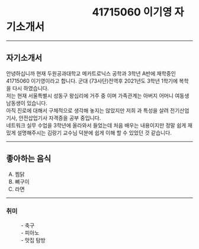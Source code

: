 <!DOCTYPE html>
<html lang="en"> 
<head>
<title>자기소개</title>
</head>
<p>
  <h1>&nbsp;&nbsp;&nbsp;&nbsp;&nbsp;&nbsp;&nbsp;&nbsp;&nbsp;&nbsp;&nbsp;&nbsp;&nbsp;&nbsp;&nbsp;&nbsp;&nbsp;&nbsp;&nbsp;&nbsp;&nbsp;&nbsp;&nbsp;&nbsp;&nbsp;&nbsp;&nbsp;&nbsp;&nbsp;&nbsp;&nbsp;&nbsp;&nbsp;&nbsp;&nbsp;41715060 이기영 자기소개서</h1>
  <hr>
 <h2>자기소개서</h2>
  <p>  안녕하십니까 현재 두원공과대학교 메카트로닉스 공학과 3학년 A반에 재학중인 41715060 이기영이라고 합니다. 군대 (73사단)전역후 2021년도 3학년 1학기에 복학을 다시 하였습니다.
       <br>저는 현재 서울특별시 성동구 왕십리에 거주 중 이며 가족관계는 아버지 어머니 여동생 남동생이 있습니다.
       <br>아직 진로에 대해서 구체적으로 생각해 놓지는 않았지만 저희 과 특성을 살려 전기산업기사, 안전삽업기사 자격증을 공부 중입니다.
       <br>네트워크 실무 수업을 3학년에 올라와서 들었는데 처음 배우는 내용이지만 정말 쉽게 재밌게 설명해주시는 김랑기 교수님 덕분에 쉽게 이해 할 수 있었던 것 같습니다.    
  </p>
  <hr>
  <h2>좋아하는 음식</h2>
  <ol type="A">
    <Li>찜닭</Li>
    <Li>뼈구이</Li>
    <Li>라면</Li>
  </ol>
  <hr>
  <h3>취미</h3>
  <dl>
    <dd>- 축구</dd>
    <dd>- 피아노</dd>
    <dd>- 맛집 탐방</dd>
  </dl>
</p>
</body>
</html>
